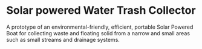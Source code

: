 # Solar powered Water Trash Collector
A prototype of an environmental-friendly, efficient, portable Solar Powered Boat for collecting waste and floating solid from a narrow and small areas such as small streams and drainage systems.

